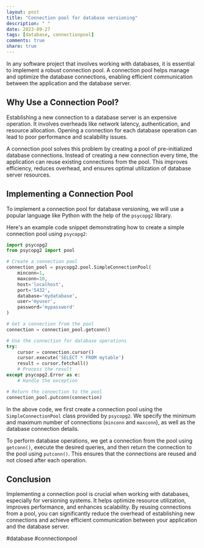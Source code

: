 ```yaml
---
layout: post
title: "Connection pool for database versioning"
description: " "
date: 2023-09-27
tags: [database, connectionpool]
comments: true
share: true
---
```


In any software project that involves working with databases, it is essential to implement a robust connection pool. A connection pool helps manage and optimize the database connections, enabling efficient communication between the application and the database server.

## Why Use a Connection Pool?

Establishing a new connection to a database server is an expensive operation. It involves overheads like network latency, authentication, and resource allocation. Opening a connection for each database operation can lead to poor performance and scalability issues.

A connection pool solves this problem by creating a pool of pre-initialized database connections. Instead of creating a new connection every time, the application can reuse existing connections from the pool. This improves efficiency, reduces overhead, and ensures optimal utilization of database server resources.

## Implementing a Connection Pool

To implement a connection pool for database versioning, we will use a popular language like Python with the help of the `psycopg2` library. 

Here's an example code snippet demonstrating how to create a simple connection pool using `psycopg2`:

```python
import psycopg2
from psycopg2 import pool

# Create a connection pool
connection_pool = psycopg2.pool.SimpleConnectionPool(
    minconn=1,
    maxconn=10,
    host='localhost',
    port='5432',
    database='mydatabase',
    user='myuser',
    password='mypassword'
)

# Get a connection from the pool
connection = connection_pool.getconn()

# Use the connection for database operations
try:
    cursor = connection.cursor()
    cursor.execute('SELECT * FROM mytable')
    result = cursor.fetchall()
    # Process the result
except psycopg2.Error as e:
    # Handle the exception

# Return the connection to the pool
connection_pool.putconn(connection)
```

In the above code, we first create a connection pool using the `SimpleConnectionPool` class provided by `psycopg2`. We specify the minimum and maximum number of connections (`minconn` and `maxconn`), as well as the database connection details.

To perform database operations, we get a connection from the pool using `getconn()`, execute the desired queries, and then return the connection to the pool using `putconn()`. This ensures that the connections are reused and not closed after each operation.

## Conclusion

Implementing a connection pool is crucial when working with databases, especially for versioning systems. It helps optimize resource utilization, improves performance, and enhances scalability. By reusing connections from a pool, you can significantly reduce the overhead of establishing new connections and achieve efficient communication between your application and the database server.

#database #connectionpool